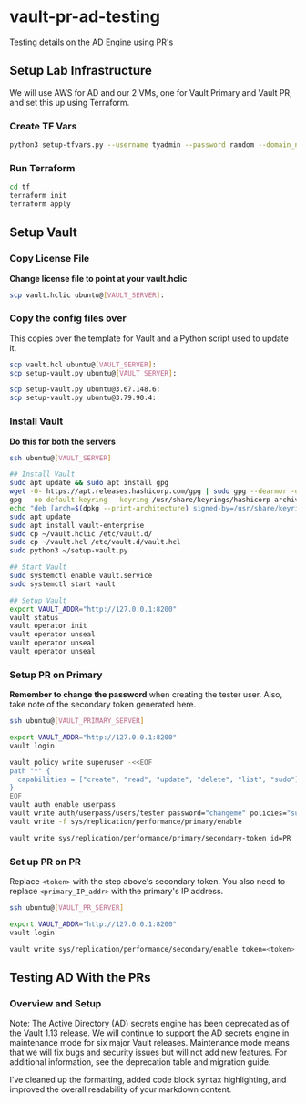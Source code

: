 # vault-pr-ad-testing
Testing details on the AD Engine using PR's

## Setup Lab Infrastructure
We will use AWS for AD and our 2 VMs, one for Vault Primary and Vault PR, and set this up using Terraform.

### Create TF Vars
```bash
python3 setup-tfvars.py --username tyadmin --password random --domain_name tyler.home --ami_id ami-07b63a0cdc48e61fb --pem_path "~/.ssh/id_rsa" --pub_path "~/.ssh/id_rsa.pub"
```

### Run Terraform
```bash
cd tf
terraform init
terraform apply
```

## Setup Vault

### Copy License File
**Change license file to point at your vault.hclic**
```bash
scp vault.hclic ubuntu@[VAULT_SERVER]:
```

### Copy the config files over
This copies over the template for Vault and a Python script used to update it.
```bash
scp vault.hcl ubuntu@[VAULT_SERVER]:
scp setup-vault.py ubuntu@[VAULT_SERVER]:
```

```bash
scp setup-vault.py ubuntu@3.67.148.6:
scp setup-vault.py ubuntu@3.79.90.4:
```

### Install Vault
**Do this for both the servers**

```bash
ssh ubuntu@[VAULT_SERVER]

## Install Vault
sudo apt update && sudo apt install gpg
wget -O- https://apt.releases.hashicorp.com/gpg | sudo gpg --dearmor -o /usr/share/keyrings/hashicorp-archive-keyring.gpg
gpg --no-default-keyring --keyring /usr/share/keyrings/hashicorp-archive-keyring.gpg --fingerprint
echo "deb [arch=$(dpkg --print-architecture) signed-by=/usr/share/keyrings/hashicorp-archive-keyring.gpg] https://apt.releases.hashicorp.com $(lsb_release -cs) main" | sudo tee /etc/apt/sources.list.d/hashicorp.list
sudo apt update
sudo apt install vault-enterprise
sudo cp ~/vault.hclic /etc/vault.d/
sudo cp ~/vault.hcl /etc/vault.d/vault.hcl
sudo python3 ~/setup-vault.py

## Start Vault
sudo systemctl enable vault.service
sudo systemctl start vault

## Setup Vault
export VAULT_ADDR="http://127.0.0.1:8200"
vault status
vault operator init
vault operator unseal
vault operator unseal
vault operator unseal
```

### Setup PR on Primary
**Remember to change the password** when creating the tester user. Also, take note of the secondary token generated here.
```bash
ssh ubuntu@[VAULT_PRIMARY_SERVER]

export VAULT_ADDR="http://127.0.0.1:8200"
vault login

vault policy write superuser -<<EOF
path "*" {
  capabilities = ["create", "read", "update", "delete", "list", "sudo"]
}
EOF
vault auth enable userpass
vault write auth/userpass/users/tester password="changeme" policies="superuser"
vault write -f sys/replication/performance/primary/enable

vault write sys/replication/performance/primary/secondary-token id=PR
```

### Set up PR on PR
Replace `<token>` with the step above's secondary token. You also need to replace `<primary_IP_addr>` with the primary's IP address.
```bash
ssh ubuntu@[VAULT_PR_SERVER]

export VAULT_ADDR="http://127.0.0.1:8200"
vault login

vault write sys/replication/performance/secondary/enable token=<token>
```

## Testing AD With the PRs

### Overview and Setup
Note: The Active Directory (AD) secrets engine has been deprecated as of the Vault 1.13 release. We will continue to support the AD secrets engine in maintenance mode for six major Vault releases. Maintenance mode means that we will fix bugs and security issues but will not add new features. For additional information, see the deprecation table and migration guide.

I've cleaned up the formatting, added code block syntax highlighting, and improved the overall readability of your markdown content.
